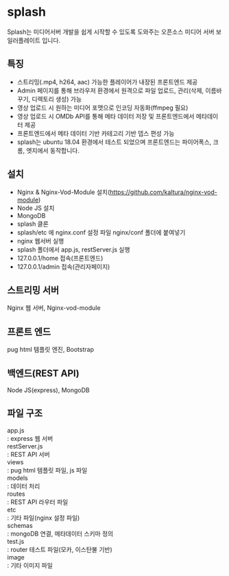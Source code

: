 # splash
Splash는 미디어서버 개발을 쉽게 시작할 수 있도록 도와주는 오픈소스 미디어 서버 보일러플레이트 입니다. 

## 특징
 - 스트리밍(.mp4, h264, aac) 가능한 플레이어가 내장된 프론트엔드 제공
 - Admin 페이지를 통해 브라우저 환경에서 원격으로 파일 업로드, 관리(삭제, 이름바꾸기, 디렉토리 생성) 가능
 - 영상 업로드 시 원하는 미디어 포맷으로 인코딩 자동화(ffmpeg 필요)
 - 영상 업로드 시 OMDb API를 통해 메타 데이터 저장 및 프론트엔드에서 메타데이터 제공
 - 프론트엔드에서 메타 데이터 기반 카테고리 기반 뎁스 편성 가능
 - splash는 ubuntu 18.04 환경에서 테스트 되었으며 프론트엔드는 파이어폭스, 크롬, 엣지에서 동작합니다.
 
## 설치
 - Nginx & Nginx-Vod-Module 설치(https://github.com/kaltura/nginx-vod-module)
 - Node JS 설치
 - MongoDB 
 - splash 클론
 - splash/etc 에 nginx.conf 설정 파일 nginx/conf 폴더에 붙여넣기
 - nginx 웹서버 실행
 - splash 폴더에서 app.js, restServer.js 실행
 - 127.0.0.1/home 접속(프론트엔드)
 - 127.0.0.1/admin 접속(관리자페이지)
 
## 스트리밍 서버
Nginx 웹 서버, Nginx-vod-module

## 프론트 엔드
pug html 템플릿 엔진, Bootstrap

## 백엔드(REST API)
Node JS(express), MongoDB

## 파일 구조
app.js<br>
: express 웹 서버<br>
restServer.js<br>
: REST API 서버<br>
views<br>
: pug html 템플릿 파일, js 파일<br>
models<br>
: 데이터 처리<br>
routes<br>
: REST API 라우터 파일<br>
etc<br>
: 기타 파일(nginx 설정 파일) <br>
schemas<br>
: mongoDB 연결, 메타데이터 스키마 정의<br>
test.js<br>
: router 테스트 파일(모카, 이스탄불 기반)<br>
image<br>
: 기타 이미지 파일<br>
